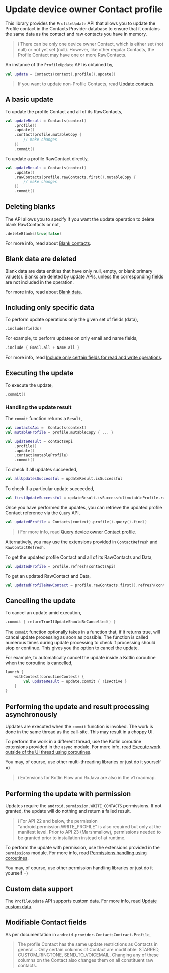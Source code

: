 # Update device owner Contact profile

This library provides the `ProfileUpdate` API that allows you to update the Profile contact in the 
Contacts Provider database to ensure that it contains the same data as the contact and raw contacts
you have in memory.

> ℹ️ There can be only one device owner Contact, which is either set (not null) or not yet set 
> (null). However, like other regular Contacts, the Profile Contact may have one or more
> RawContacts.

An instance of the `ProfileUpdate` API is obtained by,

```kotlin
val update = Contacts(context).profile().update()
```

> If you want to update non-Profile Contacts, read [Update contacts](./../basics/update-contacts.md).

## A basic update

To update the profile Contact and all of its RawContacts,

```kotlin
val updateResult = Contacts(context)
    .profile()
    .update()
    .contact(profile.mutableCopy {
        // make changes
    })
    .commit()
```

To update a profile RawContact directly,

```kotlin
val updateResult = Contacts(context)
    .update()
    .rawContacts(profile.rawContacts.first().mutableCopy {
        // make changes
    })
    .commit()
```

## Deleting blanks 

The API allows you to specify if you want the update operation to delete blank RawContacts or not,

```kotlin
.deleteBlanks(true|false)
```

For more info, read about [Blank contacts](./../entities/about-blank-contacts.md).

## Blank data are deleted

Blank data are data entities that have only null, empty, or blank primary value(s). Blanks are 
deleted by update APIs, unless the corresponding fields are not included in the operation.

For more info, read about [Blank data](./../entities/about-blank-data.md).

## Including only specific data

To perform update operations only the given set of fields (data),

```kotlin
.include(fields)
```

For example, to perform updates on only email and name fields,

```kotlin
.include { Email.all + Name.all }
```

For more info, read [Include only certain fields for read and write operations](./../basics/include-only-desired-data.md).

## Executing the update

To execute the update,

```kotlin
.commit()
```

### Handling the update result

The `commit` function returns a `Result`,

```kotlin
val contactsApi =  Contacts(context)
val mutableProfile = profile.mutableCopy { ... }

val updateResult = contactsApi
    .profile()
    .update()
    .contact(mutableProfile)
    .commit()
```

To check if all updates succeeded,

```kotlin
val allUpdatesSuccessful = updateResult.isSuccessful
```

To check if a particular update succeeded,

```kotlin
val firstUpdateSuccessful = updateResult.isSuccessful(mutableProfile.rawContacts.first())
```

Once you have performed the updates, you can retrieve the updated profile Contact reference via the `Query` API,

```kotlin
val updatedProfile = Contacts(context).profile().query().find()
```

> ℹ️ For more info, read [Query device owner Contact profile](./../profile/query-profile.md).

Alternatively, you may use the extensions provided in `ContactRefresh` and `RawContactRefresh`.

To get the updated profile Contact and all of its RawContacts and Data,

```kotlin
val updatedProfile = profile.refresh(contactsApi)
```

To get an updated RawContact and Data,

```kotlin
val updatedProfileRawContact = profile.rawContacts.first().refresh(contactsApi)
```

## Cancelling the update

To cancel an update amid execution,

```kotlin
.commit { returnTrueIfUpdateShouldBeCancelled() }
```

The `commit` function optionally takes in a function that, if it returns true, will cancel update
processing as soon as possible. The function is called numerous times during update processing to
check if processing should stop or continue. This gives you the option to cancel the update.

For example, to automatically cancel the update inside a Kotlin coroutine when the coroutine is cancelled,

```kotlin
launch {
    withContext(coroutineContext) {
        val updateResult = update.commit { !isActive }
    }
}
```

## Performing the update and result processing asynchronously

Updates are executed when the `commit` function is invoked. The work is done in the same thread as
the call-site. This may result in a choppy UI.

To perform the work in a different thread, use the Kotlin coroutine extensions provided in the `async` module.
For more info, read [Execute work outside of the UI thread using coroutines](./../async/async-execution-coroutines.md).

You may, of course, use other multi-threading libraries or just do it yourself =)

> ℹ️ Extensions for Kotlin Flow and RxJava are also in the v1 roadmap.

## Performing the update with permission

Updates require the `android.permission.WRITE_CONTACTS` permissions. If not granted, the update 
will do nothing and return a failed result.

> ℹ️ For API 22 and below, the permission "android.permission.WRITE_PROFILE" is also required but
> only at the manifest level. Prior to API 23 (Marshmallow), permissions needed to be granted
> prior to installation instead of at runtime.

To perform the update with permission, use the extensions provided in the `permissions` module.
For more info, read [Permissions handling using coroutines](./../permissions/permissions-handling-coroutines.md).

You may, of course, use other permission handling libraries or just do it yourself =)

## Custom data support
 
The `ProfileUpdate` API supports custom data. For more info, read [Update custom data](./../customdata/update-custom-data.md).

## Modifiable Contact fields

As per documentation in `android.provider.ContactsContract.Profile`,

> The profile Contact has the same update restrictions as Contacts in general...
> Only certain columns of Contact are modifiable: STARRED, CUSTOM_RINGTONE, SEND_TO_VOICEMAIL.
> Changing any of these columns on the Contact also changes them on all constituent raw contacts.

